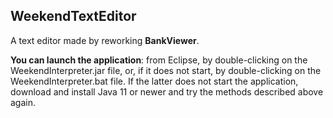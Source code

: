 ## WeekendTextEditor

A text editor made by reworking **BankViewer**.

**You can launch the application**: from Eclipse, by double-clicking on the WeekendInterpreter.jar file, or, if it does not start, by double-clicking on the WeekendInterpreter.bat file. If the latter does not start the application, download and install Java 11 or newer and try the methods described above again.

